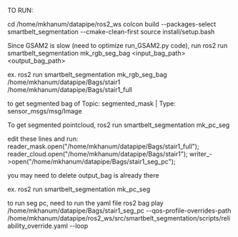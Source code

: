 TO RUN:

cd /home/mkhanum/datapipe/ros2_ws
colcon build --packages-select smartbelt_segmentation --cmake-clean-first
source install/setup.bash

Since GSAM2 is slow (need to optimize run_GSAM2.py code), run
ros2 run smartbelt_segmentation mk_rgb_seg_bag <input_bag_path> <output_bag_path>

ex.
ros2 run smartbelt_segmentation mk_rgb_seg_bag /home/mkhanum/datapipe/Bags/stair1 /home/mkhanum/datapipe/Bags/stair1_full

to get segmented bag of Topic: segmented_mask | Type: sensor_msgs/msg/Image

To get segmented pointcloud,
ros2 run smartbelt_segmentation mk_pc_seg 

edit these lines and run:
    reader_mask.open("/home/mkhanum/datapipe/Bags/stair1_full");
    reader_cloud.open("/home/mkhanum/datapipe/Bags/stair1");
    writer_->open("/home/mkhanum/datapipe/Bags/stair1_seg_pc");

you may need to delete output_bag is already there

ex.
ros2 run smartbelt_segmentation mk_pc_seg


to run seg pc, need to run the yaml file
ros2 bag play /home/mkhanum/datapipe/Bags/stair1_seg_pc --qos-profile-overrides-path /home/mkhanum/datapipe/ros2_ws/src/smartbelt_segmentation/scripts/reliability_override.yaml --loop